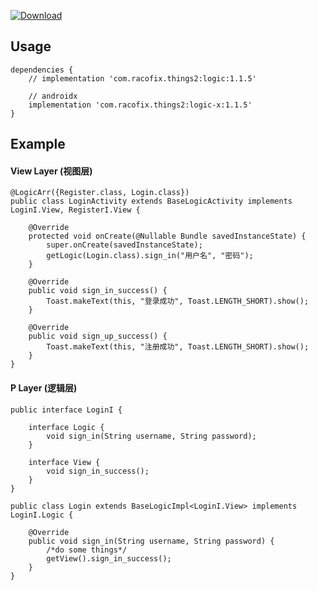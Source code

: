 [ ![Download](https://api.bintray.com/packages/meikoz/Things2/logic-x/images/download.svg) ](https://bintray.com/meikoz/Things2/logic-x/_latestVersion)
## Usage
```
dependencies {
    // implementation 'com.racofix.things2:logic:1.1.5'

    // androidx
    implementation 'com.racofix.things2:logic-x:1.1.5'
}
```

## Example
#### View Layer (视图层)
```
@LogicArr({Register.class, Login.class})
public class LoginActivity extends BaseLogicActivity implements LoginI.View, RegisterI.View {

    @Override
    protected void onCreate(@Nullable Bundle savedInstanceState) {
        super.onCreate(savedInstanceState);
        getLogic(Login.class).sign_in("用户名", "密码");
    }

    @Override
    public void sign_in_success() {
        Toast.makeText(this, "登录成功", Toast.LENGTH_SHORT).show();
    }

    @Override
    public void sign_up_success() {
        Toast.makeText(this, "注册成功", Toast.LENGTH_SHORT).show();
    }
}
```

#### P Layer (逻辑层)
```
public interface LoginI {

    interface Logic {
        void sign_in(String username, String password);
    }

    interface View {
        void sign_in_success();
    }
}

public class Login extends BaseLogicImpl<LoginI.View> implements LoginI.Logic {

    @Override
    public void sign_in(String username, String password) {
        /*do some things*/
        getView().sign_in_success();
    }
}
```
